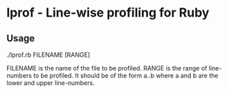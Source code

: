 lprof - Line-wise profiling for Ruby
====================================

Usage
-----

./lprof.rb FILENAME [RANGE]

FILENAME is the name of the file to be profiled.
RANGE is the range of line-numbers to be profiled. It should be of the form a..b where a and b are the lower and upper line-numbers.
